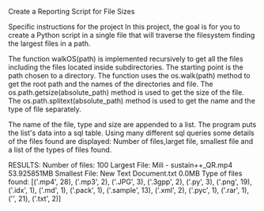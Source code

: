 Create a Reporting Script for File Sizes

Specific instructions for the project
In this project, the goal is for you to create a Python script in a single file that will traverse the filesystem finding the largest files in a path.

The function walkOS(path) is implemented recursively to get all the files including the files located inside subdirectories. The starting point is the path chosen to a directory. The function uses the os.walk(path) method
to get the root path and the names of the directories and file. The os.path.getsize(absolute_path) method is used to get the size of the file. The os.path.splitext(absolute_path) method is used to get the name and the type of file separately.

The name of the file, type and size are appended to a list. 
The program puts the list's data into a sql table.
Using many different sql queries some details of the files found are displayed: Number of files,larget file, smallest file and a list of the types of files found.



RESULTS:
Number of files: 100
Largest File: Mili - sustain++_QR.mp4  53.925851MB
Smallest File: New Text Document.txt  0.0MB
Type of files found: [('.mp4', 28), ('.mp3', 2), ('.JPG', 3), ('.3gpp', 2), ('.py', 3), ('.png', 19), ('.idx', 1), ('.md', 1), ('.pack', 1), ('.sample', 13), ('.xml', 2), ('.pyc', 1), ('.rar', 1), ('', 21), ('.txt', 2)]